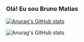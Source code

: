 ### Olá! Eu sou Bruno Matias

[![Anurag's GitHub stats](https://github-readme-stats.vercel.app/api?username=brunojosematias)](https://github.com/anuraghazra/github-readme-stats)

![Anurag's GitHub stats](https://github-readme-stats.vercel.app/api?username=brunojosematias&hide=contribs,prs)

